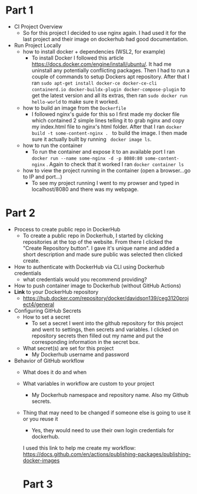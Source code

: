 # Part 1

- CI Project Overview
  - So for this project I decided to use nginx again. I had used it for the last project and their image on dockerhub had good documentation. 
- Run Project Locally
  - how to install docker + dependencies (WSL2, for example)
      - To install Docker I followed this article https://docs.docker.com/engine/install/ubuntu/. It had me uninstall any potentially conflicting packages. Then I had to run a couple of commands to setup Dockers apt repository. After that I ran ```sudo apt-get install docker-ce docker-ce-cli containerd.io docker-buildx-plugin docker-compose-plugin``` to get the latest version and all its extras, then ran ```sudo docker run hello-world``` to make sure it worked.
  - how to build an image from the `Dockerfile`
    - I followed nginx's guide for this so I first made my docker file which contained 2 simple lines telling it to grab nginx and copy my index.html file to nginx's html folder. After that I ran ```docker build -t some-content-nginx . ``` to build the image. I then made sure it actually built by running ``` docker image ls```.
  - how to run the container
    - To run the container and expose it to an available port I ran ```docker run --name some-nginx -d -p 8080:80 some-content-nginx``` . Again to check that it worked I ran ``` docker container ls ```
  - how to view the project running in the container (open a browser...go to IP and port...)
    - To see my project running I went to my prowser and typed in localhost/8080 and there was my webpage.

# Part 2
- Process to create public repo in DockerHub
  - To create a public repo in Dockerhub, I started by clicking repositories at the top of the website. From there I clicked the "Create Repository button". I gave it's unique name and added a short description and made sure public was selected then clicked create.
- How to authenticate with DockerHub via CLI using Dockerhub credentials
  - what credentials would you recommend providing?
- How to push container image to Dockerhub (without GitHub Actions)
- **Link** to your DockerHub repository
    - https://hub.docker.com/repository/docker/davidson139/ceg3120project4/general
- Configuring GitHub Secrets
  - How to set a secret
    - To set a secret I went into the github repository for this project and went to settings, then secrets and variables. I clicked on repository secrets then filled out my name and put the corresponding information in the secret box. 
  - What secret(s) are set for this project
    - My Dockerhub username and password
- Behavior of GitHub workflow
  - What does it do and when
  - What variables in workflow are custom to your project
      - My Dockerhub namespace and repository name. Also my Github secrets.
  - Thing that may need to be changed if someone else is going to use it or you reuse it
      - Yes, they would need to use their own login credentials for dockerhub. 

    I used this link to help me create my workflow: https://docs.github.com/en/actions/publishing-packages/publishing-docker-images


    # Part 3
